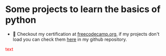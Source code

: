 # Some projects to learn the basics of python
- 📃 Checkout my certification at <a href="https://www.freecodecamp.org/certification/EduardoKauanBorges/scientific-computing-with-python-v7">freecodecamp.org</a>,
if my projects don't load you can check them <a href="https://github.com/MrHadaward/Study_Projects_Python">here</a> in my github repository.

 <span style="color: red;">text</span>
